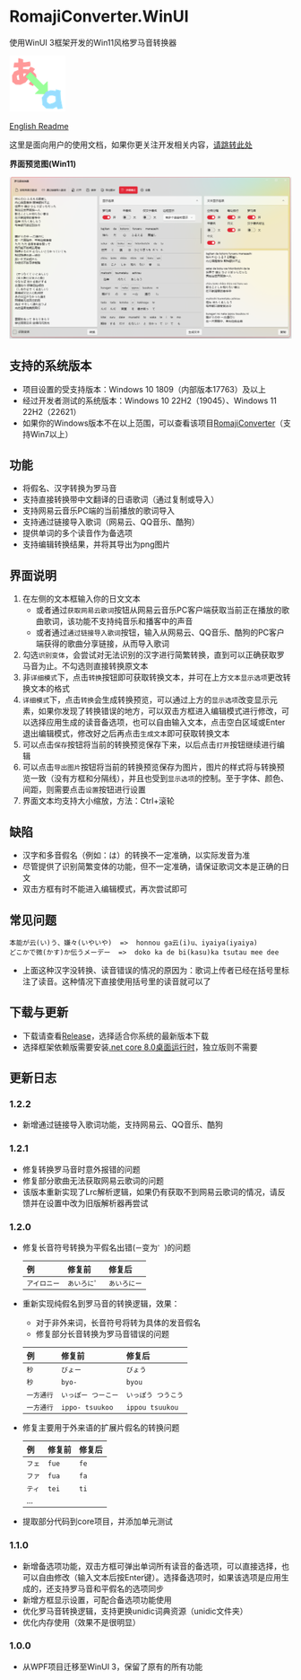 # RomajiConverter.WinUI

使用WinUI 3框架开发的Win11风格罗马音转换器

![](/doc/icon.png)

[English Readme](https://github.com/xyh20180101/RomajiConverter.WinUI/blob/main/doc/README-en.md)

这里是面向用户的使用文档，如果你更关注开发相关内容，[请跳转此处](https://github.com/xyh20180101/RomajiConverter.WinUI/blob/main/doc/README-dev-cn.md)

**界面预览图(Win11)**

![](/doc/preview.png)

## 支持的系统版本
- 项目设置的受支持版本：Windows 10 1809（内部版本17763）及以上
- 经过开发者测试的系统版本：Windows 10 22H2（19045）、Windows 11 22H2（22621）
- 如果你的Windows版本不在以上范围，可以查看该项目[RomajiConverter](https://github.com/xyh20180101/RomajiConverter)（支持Win7以上）

## 功能
- 将假名、汉字转换为罗马音
- 支持直接转换带中文翻译的日语歌词（通过复制或导入）
- 支持网易云音乐PC端的当前播放的歌词导入
- 支持通过链接导入歌词（网易云、QQ音乐、酷狗）
- 提供单词的多个读音作为备选项
- 支持编辑转换结果，并将其导出为png图片

## 界面说明
1. 在左侧的文本框输入你的日文文本
    - 或者通过`获取网易云歌词`按钮从网易云音乐PC客户端获取当前正在播放的歌曲歌词，该功能不支持纯音乐和播客中的声音
    - 或者通过`通过链接导入歌词`按钮，输入从网易云、QQ音乐、酷狗的PC客户端获得的歌曲分享链接，从而导入歌词
2. 勾选`识别变体`，会尝试对无法识别的汉字进行简繁转换，直到可以正确获取罗马音为止。不勾选则直接转换原文本
3. 非`详细模式`下，点击`转换`按钮即可获取转换文本，并可在上方`文本显示选项`更改转换文本的格式
4. `详细模式`下，点击`转换`会生成转换预览，可以通过上方的`显示选项`改变显示元素，如果你发现了转换错误的地方，可以双击方框进入编辑模式进行修改，可以选择应用生成的读音备选项，也可以自由输入文本，点击空白区域或Enter退出编辑模式，修改好之后再点击`生成文本`即可获取转换文本
5. 可以点击`保存`按钮将当前的转换预览保存下来，以后点击`打开`按钮继续进行编辑
6. 可以点击`导出图片`按钮将当前的转换预览保存为图片，图片的样式将与转换预览一致（没有方框和分隔线），并且也受到`显示选项`的控制。至于字体、颜色、间距，则需要点击`设置`按钮进行设置
7. 界面文本均支持大小缩放，方法：Ctrl+滚轮

## 缺陷
- 汉字和多音假名（例如：は）的转换不一定准确，以实际发音为准
- 尽管提供了识别简繁变体的功能，但不一定准确，请保证歌词文本是正确的日文
- 双击方框有时不能进入编辑模式，再次尝试即可

## 常见问题
```
本能が云(い)う、嫌々(いやいや)  =>  honnou ga云(i)u、iyaiya(iyaiya)
どこかで微(かす)か伝うメーデー  =>  doko ka de bi(kasu)ka tsutau mee dee
```
- 上面这种汉字没转换、读音错误的情况的原因为：歌词上传者已经在括号里标注了读音。这种情况下直接使用括号里的读音就可以了

## 下载与更新
- 下载请查看[Release](https://github.com/xyh20180101/RomajiConverter.WinUI/releases)，选择适合你系统的最新版本下载
- 选择框架依赖版需要安装[.net core 8.0桌面运行时](https://dotnet.microsoft.com/zh-cn/download/dotnet/8.0)，独立版则不需要

## 更新日志

### 1.2.2
- 新增通过链接导入歌词功能，支持网易云、QQ音乐、酷狗

### 1.2.1
- 修复转换罗马音时意外报错的问题
- 修复部分歌曲无法获取网易云歌词的问题
- 该版本重新实现了Lrc解析逻辑，如果仍有获取不到网易云歌词的情况，请反馈并在设置中改为旧版解析器再尝试

### 1.2.0
- 修复长音符号转换为平假名出错(`ー`变为`゜`)的问题

    | 例 | 修复前 | 修复后 |
    | - | - | - |
    | `アイロニー` | `あいろに゜` | `あいろにー` |

- 重新实现纯假名到罗马音的转换逻辑，效果：

    - 对于非外来词，长音符号将转为具体的发音假名
    - 修复部分长音转换为罗马音错误的问题

    | 例 | 修复前 | 修复后 |
    | - | - | - |
    | `秒` | `びょー` | `びょう` |
    | `秒` | `byo-` | `byou` |
    | `一方通行` | `いっぽー つーこー` | `いっぽう つうこう` |
    | `一方通行` | `ippo- tsuukoo` | `ippou tsuukou` |

- 修复主要用于外来语的扩展片假名的转换问题

    | 例 | 修复前 | 修复后 |
    | - | - | - |
    | `フェ` | `fue` | `fe` |
    | `ファ` | `fua` | `fa` |
    | `ティ` | `tei` | `ti` |
    | ... |

- 提取部分代码到core项目，并添加单元测试

### 1.1.0
- 新增备选项功能，双击方框可弹出单词所有读音的备选项，可以直接选择，也可以自由修改（输入文本后按Enter键）。选择备选项时，如果该选项是应用生成的，还支持罗马音和平假名的选项同步
- 新增方框显示设置，可配合备选项功能使用
- 优化罗马音转换逻辑，支持更换unidic词典资源（unidic文件夹）
- 优化内存使用（效果不是很明显）

### 1.0.0
- 从WPF项目迁移至WinUI 3，保留了原有的所有功能